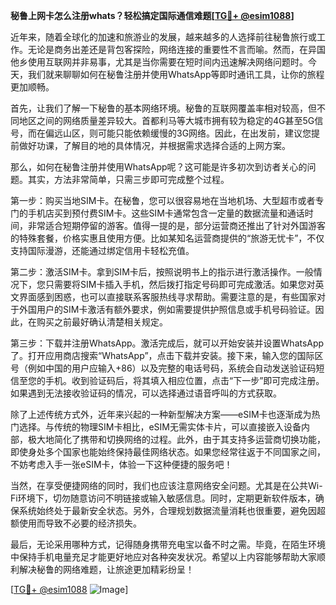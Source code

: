 **秘鲁上网卡怎么注册whats？轻松搞定国际通信难题[[TG💪+ @esim1088](https://t.me/s/esim1088)]**

近年来，随着全球化的加速和旅游业的发展，越来越多的人选择前往秘鲁旅行或工作。无论是商务出差还是背包客探险，网络连接的重要性不言而喻。然而，在异国他乡使用互联网并非易事，尤其是当你需要在短时间内迅速解决网络问题时。今天，我们就来聊聊如何在秘鲁注册并使用WhatsApp等即时通讯工具，让你的旅程更加顺畅。

首先，让我们了解一下秘鲁的基本网络环境。秘鲁的互联网覆盖率相对较高，但不同地区之间的网络质量差异较大。首都利马等大城市拥有较为稳定的4G甚至5G信号，而在偏远山区，则可能只能依赖缓慢的3G网络。因此，在出发前，建议您提前做好功课，了解目的地的具体情况，并根据需求选择合适的上网方案。

那么，如何在秘鲁注册并使用WhatsApp呢？这可能是许多初次到访者关心的问题。其实，方法非常简单，只需三步即可完成整个过程。

第一步：购买当地SIM卡。在秘鲁，您可以很容易地在当地机场、大型超市或者专门的手机店买到预付费SIM卡。这些SIM卡通常包含一定量的数据流量和通话时间，非常适合短期停留的游客。值得一提的是，部分运营商还推出了针对外国游客的特殊套餐，价格实惠且使用方便。比如某知名运营商提供的“旅游无忧卡”，不仅支持国际漫游，还能通过绑定信用卡轻松充值。

第二步：激活SIM卡。拿到SIM卡后，按照说明书上的指示进行激活操作。一般情况下，您只需要将SIM卡插入手机，然后拨打指定号码即可完成激活。如果您对英文界面感到困惑，也可以直接联系客服热线寻求帮助。需要注意的是，有些国家对于外国用户的SIM卡激活有额外要求，例如需要提供护照信息或手机号码验证。因此，在购买之前最好确认清楚相关规定。

第三步：下载并注册WhatsApp。激活完成后，就可以开始安装并设置WhatsApp了。打开应用商店搜索“WhatsApp”，点击下载并安装。接下来，输入您的国际区号（例如中国的用户应输入+86）以及完整的电话号码，系统会自动发送验证码短信至您的手机。收到验证码后，将其填入相应位置，点击“下一步”即可完成注册。如果遇到无法接收验证码的情况，可以选择通过语音呼叫的方式获取。

除了上述传统方式外，近年来兴起的一种新型解决方案——eSIM卡也逐渐成为热门选择。与传统的物理SIM卡相比，eSIM无需实体卡片，可以直接嵌入设备内部，极大地简化了携带和切换网络的过程。此外，由于其支持多运营商切换功能，即使身处多个国家也能始终保持最佳网络状态。如果您经常往返于不同国家之间，不妨考虑入手一张eSIM卡，体验一下这种便捷的服务吧！

当然，在享受便捷网络的同时，我们也应该注意网络安全问题。尤其是在公共Wi-Fi环境下，切勿随意访问不明链接或输入敏感信息。同时，定期更新软件版本，确保系统始终处于最新安全状态。另外，合理规划数据流量消耗也很重要，避免因超额使用而导致不必要的经济损失。

最后，无论采用哪种方式，记得随身携带充电宝以备不时之需。毕竟，在陌生环境中保持手机电量充足才能更好地应对各种突发状况。希望以上内容能够帮助大家顺利解决秘鲁的网络难题，让旅途更加精彩纷呈！

[[TG💪+ @esim1088](https://t.me/s/esim1088) ![Image](https://i.postimg.cc/4NQfJmqS/Snipaste-2025-05-13-00-14-12.png)]